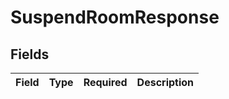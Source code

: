 # SuspendRoomResponse


## Fields

| Field       | Type        | Required    | Description |
| ----------- | ----------- | ----------- | ----------- |